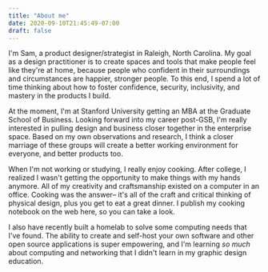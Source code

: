 ```yaml
---
title: "About me"
date: 2020-09-10T21:45:49-07:00
draft: false
---
```

I'm Sam, a product designer/strategist in Raleigh, North Carolina. My goal as a design practitioner is to create spaces and tools that make people feel like they're at home, because people who confident in their surroundings and circumstances are happier, stronger people. To this end, I spend a lot of time thinking about how to foster confidence, security, inclusivity, and mastery in the products I build.

At the moment, I'm at Stanford University getting an MBA at the Graduate School of Business. Looking forward into my career post-GSB, I'm really interested in pulling design and business closer together in the enterprise space. Based on my own observations and research, I think a closer marriage of these groups will create a better working environment for everyone, and better products too.

When I'm not working or studying, I really enjoy cooking. After college, I realized I wasn't getting the opportunity to make things with my hands anymore. All of my creativity and craftsmanship existed on a computer in an office. Cooking was the answer– it's all of the craft and critical thinking of physical design, plus you get to eat a great dinner. I publish my cooking notebook on the web here, so you can take a look.

I also have recently built a homelab to solve some computing needs that I've found. The ability to create and self-host your own software and other open source applications is super empowering, and I'm learning _so much_ about computing and networking that I didn't learn in my graphic design education.
